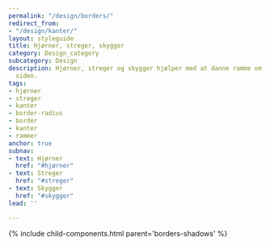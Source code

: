 ```yaml
---
permalink: "/design/borders/"
redirect_from:
- "/design/kanter/"
layout: styleguide
title: Hjørner, streger, skygger
category: Design_category
subcategory: Design
description: Hjørner, streger og skygger hjælper med at danne ramme om indhold på
  siden.
tags:
- hjørner
- streger
- kanter
- border-radius
- border
- kanter
- rammer
anchor: true
subnav:
- text: Hjørner
  href: "#hjørner"
- text: Streger
  href: "#streger"
- text: Skygger
  href: "#skygger"
lead: ''

---
```

{% include child-components.html parent='borders-shadows' %}